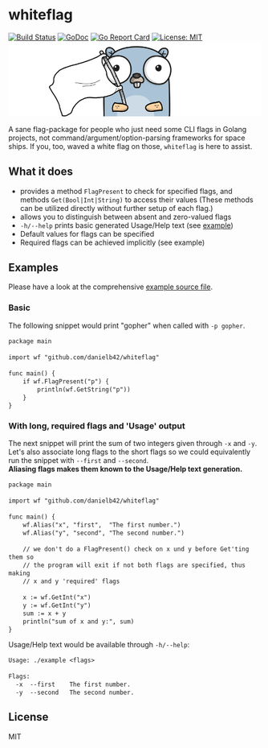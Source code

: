 # whiteflag

[![Build Status](https://travis-ci.com/danielb42/whiteflag.svg?branch=master)](https://travis-ci.com/danielb42/whiteflag)
[![GoDoc](https://godoc.org/github.com/danielb42/whiteflag?status.svg)](https://godoc.org/github.com/danielb42/whiteflag) 
[![Go Report Card](https://goreportcard.com/badge/github.com/danielb42/whiteflag)](https://goreportcard.com/report/github.com/danielb42/whiteflag) 
[![License: MIT](https://img.shields.io/badge/License-MIT-yellow.svg)](https://opensource.org/licenses/MIT)  
![Whiteflag Gopher](whiteflag.png)

A sane flag-package for people who just need some CLI flags in Golang projects, not command/argument/option-parsing frameworks for space ships. If you, too, waved a white flag on those, `whiteflag` is here to assist.

## What it does
- provides a method `FlagPresent` to check for specified flags, and methods `Get(Bool|Int|String)` to access their values 
(These methods can be utilized directly without further setup of each flag.) 
- allows you to distinguish between absent and zero-valued flags
- `-h/--help` prints basic generated Usage/Help text (see [example](#with-long-flags))
- Default values for flags can be specified
- Required flags can be achieved implicitly (see example)

## Examples
Please have a look at the comprehensive [example source file](example/example.go).  

### Basic
The following snippet would print "gopher" when called with `-p gopher`.
```golang
package main

import wf "github.com/danielb42/whiteflag"

func main() {
    if wf.FlagPresent("p") {
        println(wf.GetString("p"))
    }
}
```

### With long, required flags and 'Usage' output
The next snippet will print the sum of two integers given through `-x` and `-y`.  
Let's also associate long flags to the short flags so we could equivalently run the snippet with `--first` and `--second`.  
**Aliasing flags makes them known to the Usage/Help text generation.**  

```golang
package main

import wf "github.com/danielb42/whiteflag"

func main() {
    wf.Alias("x", "first",  "The first number.")
    wf.Alias("y", "second", "The second number.")

    // we don't do a FlagPresent() check on x und y before Get'ting them so 
    // the program will exit if not both flags are specified, thus making 
    // x and y 'required' flags

    x := wf.GetInt("x")
    y := wf.GetInt("y")
    sum := x + y
    println("sum of x and y:", sum)
}
```

Usage/Help text would be available through `-h/--help`:

```
Usage: ./example <flags>

Flags:
  -x  --first    The first number.
  -y  --second   The second number.
```

## License
MIT
